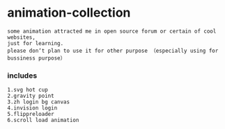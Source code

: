 # animation-collection
    some animation attracted me in open source forum or certain of cool websites,  
    just for learning.  
    please don‘t plan to use it for other purpose （especially using for bussiness purpose）

### includes
    1.svg hot cup
    2.gravity point 
    3.zh login bg canvas
    4.invision login  
    5.flippreloader  
    6.scroll load animation  
